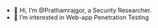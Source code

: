 - 👋 Hi, I’m @Prathamrajgor, a Security Researcher.
- 👀 I’m interested in Web-app Penetration Testing

<!---
Prathamrajgor/Prathamrajgor is a ✨ special ✨ repository because its `README.md` (this file) appears on your GitHub profile.
You can click the Preview link to take a look at your changes.
--->
